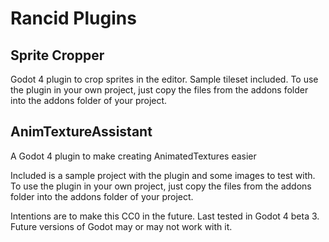 # Rancid Plugins

## Sprite Cropper

Godot 4 plugin to crop sprites in the editor. Sample tileset included.
To use the plugin in your own project, just copy the files from the addons folder into the addons folder of your project.

## AnimTextureAssistant
A Godot 4 plugin to make creating AnimatedTextures easier

Included is a sample project with the plugin and some images to test with.
To use the plugin in your own project, just copy the files from the addons folder into the addons folder of your project.

Intentions are to make this CC0 in the future. Last tested in Godot 4 beta 3. Future versions of Godot may or may not work with it.
